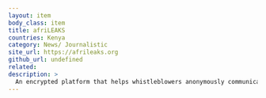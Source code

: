 ```yaml
---
layout: item
body_class: item
title: afriLEAKS
countries: Kenya
category: News/ Journalistic
site_url: https://afrileaks.org
github_url: undefined
related: 
description: >
  An encrypted platform that helps whistleblowers anonymously communicate with journalists / civic watchdogs.
---
```


